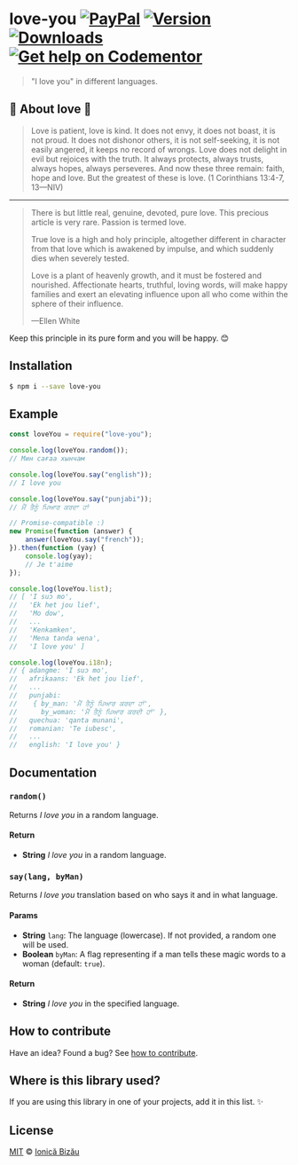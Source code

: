 # love-you [![PayPal](https://img.shields.io/badge/%24-paypal-f39c12.svg)][paypal-donations] [![Version](https://img.shields.io/npm/v/love-you.svg)](https://www.npmjs.com/package/love-you) [![Downloads](https://img.shields.io/npm/dt/love-you.svg)](https://www.npmjs.com/package/love-you) [![Get help on Codementor](https://cdn.codementor.io/badges/get_help_github.svg)](https://www.codementor.io/johnnyb?utm_source=github&utm_medium=button&utm_term=johnnyb&utm_campaign=github)

> "I love you" in different languages. 

## :heartbeat: About love :sparkling_heart:
> Love is patient, love is kind. It does not envy, it does not boast, it is not proud. It does not dishonor others, it is not self-seeking, it is not easily angered, it keeps no record of wrongs. Love does not delight in evil but rejoices with the truth. It always protects, always trusts, always hopes, always perseveres. And now these three remain: faith, hope and love. But the greatest of these is love. (1 Corinthians 13:4-7, 13—NIV)

-----
> There is but little real, genuine, devoted, pure love. This precious article is very rare. Passion is termed love.
> 
> True love is a high and holy principle, altogether different in character from that love which is awakened by impulse, and which suddenly dies when severely tested.
> 
> Love is a plant of heavenly growth, and it must be fostered and nourished. Affectionate hearts, truthful, loving words, will make happy families and exert an elevating influence upon all who come within the sphere of their influence.
> 
> —Ellen White

Keep this principle in its pure form and you will be happy. :blush:

## Installation

```sh
$ npm i --save love-you
```

## Example

```js
const loveYou = require("love-you");

console.log(loveYou.random());
// Мин сағаа хынчам ‎

console.log(loveYou.say("english"));
// I love you

console.log(loveYou.say("punjabi"));
// ਮੈਂ ਤੈਨੂੰ ਪਿਆਰ ਕਰਦਾ ਹਾਂ

// Promise-compatible :)
new Promise(function (answer) {
    answer(loveYou.say("french"));
}).then(function (yay) {
    console.log(yay);
    // Je t'aime
});

console.log(loveYou.list);
// [ 'I suɔ mo',
//   'Ek het jou lief',
//   'Mo dow',
//   ...
//   'Kenkamken',
//   'Mena tanda wena',
//   'I love you' ]

console.log(loveYou.i18n);
// { adangme: 'I suɔ mo',
//   afrikaans: 'Ek het jou lief',
//   ...
//   punjabi:
//    { by_man: 'ਮੈਂ ਤੈਨੂੰ ਪਿਆਰ ਕਰਦਾ ਹਾਂ',
//      by_woman: 'ਮੈਂ ਤੈਨੂੰ ਪਿਆਰ ਕਰਦੀ ਹਾਂ' },
//   quechua: 'qanta munani',
//   romanian: 'Te iubesc',
//   ...
//   english: 'I love you' }
```

## Documentation

### `random()`
Returns *I love you* in a random language.

#### Return
- **String** *I love you* in a random language.

### `say(lang, byMan)`
Returns *I love you* translation based on who says it and in what language.

#### Params
- **String** `lang`: The language (lowercase). If not provided, a random one will be used.
- **Boolean** `byMan`: A flag representing if a man tells these magic words to a woman (default: `true`).

#### Return
- **String** *I love you* in the specified language.

## How to contribute
Have an idea? Found a bug? See [how to contribute][contributing].

## Where is this library used?
If you are using this library in one of your projects, add it in this list. :sparkles:

## License

[MIT][license] © [Ionică Bizău][website]

[paypal-donations]: https://www.paypal.com/cgi-bin/webscr?cmd=_s-xclick&hosted_button_id=RVXDDLKKLQRJW
[donate-now]: http://i.imgur.com/6cMbHOC.png

[license]: http://showalicense.com/?fullname=Ionic%C4%83%20Biz%C4%83u%20%3Cbizauionica%40gmail.com%3E%20(http%3A%2F%2Fionicabizau.net)&year=2016#license-mit
[website]: http://ionicabizau.net
[contributing]: /CONTRIBUTING.md
[docs]: /DOCUMENTATION.md